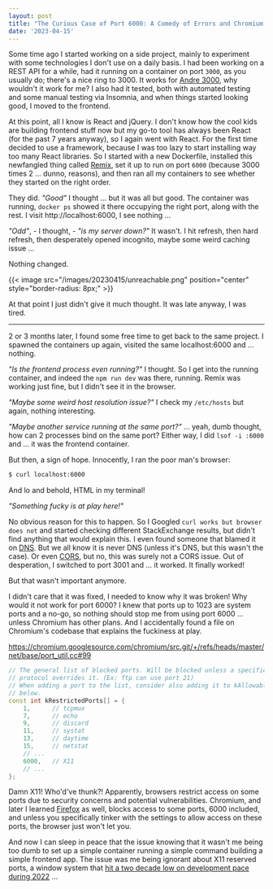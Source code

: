 ```yaml
---
layout: post
title: "The Curious Case of Port 6000: A Comedy of Errors and Chromium's Shenanigans"
date: '2023-04-15'
---
```


Some time ago I started working on a side project, mainly to experiment with some
technologies I don't use on a daily basis. I had been working on a REST API for
a while, had it running on a container on port `3000`, as you usually do;
there's a nice ring to 3000. It works for [Andre 3000](https://open.spotify.com/artist/74V3dE1a51skRkdII8y2C6?autoplay=true),
why wouldn't it work for me? I also had it tested, both with automated testing and some manual testing via Insomnia, and when
things started looking good, I moved to the frontend.

At this point, all I know is React and jQuery.
I don't know how the cool kids are building frontend stuff now but my go-to tool has
always been React (for the past 7 years anyway), so I again went with React. For the first time decided to use a
framework, because I was too lazy to start installing way too many React libraries.
So I started with a new Dockerfile, installed this newfangled thing called [Remix](https://remix.run/), set it up to
run on port `6000` (because 3000 times 2 ... dunno, reasons), and then ran all my containers
to see whether they started on the right order.

They did. _"Good"_ I thought ... but it was all but good. The container was running, `docker ps`
showed it there occupying the right port, along with the rest. I visit http://localhost:6000, I see nothing ...

_"Odd"_, - I thought, - _"is my server down?"_ It wasn't. I hit refresh, then hard refresh,
then desperately opened incognito, maybe some weird caching issue ...

Nothing changed.

{{< image src="/images/20230415/unreachable.png" position="center" style="border-radius: 8px;" >}}

At that point I just didn't give it much thought. It was late anyway, I was tired.

***

2 or 3 months later, I found some free time to get back to the same project. I spawned the 
containers up again, visited the same localhost:6000 and ... nothing.

_"Is the frontend process even running?"_ I thought. So I get into the running container,
and indeed the `npm run dev` was there, running. Remix was working just fine, but I didn't see it in the browser.

_"Maybe some weird host resolution issue?"_ I check my `/etc/hosts` but again, nothing interesting. 

_"Maybe another service running at the same port?"_ ... yeah, dumb thought, how can 2 processes bind on the same port? 
Either way, I did `lsof -i :6000` and ... it was the frontend container.

But then, a sign of hope. Innocently, I ran the poor man's browser:

```bash
$ curl localhost:6000
```

And lo and behold, HTML in my terminal!

_"Something fucky is at play here!"_

No obvious reason for this to happen. So I Googled `curl works but browser does not` and started checking
different StackExchange results, but didn't find anything that would explain this. I even found someone that blamed it on [DNS](https://superuser.com/questions/924950/site-displays-with-curl-but-not-within-the-browser).
But we all know it is never DNS (unless it's DNS, but this wasn't the case). Or even [CORS](https://stackoverflow.com/questions/38689350/for-what-reason-i-can-access-the-resources-by-curl-but-not-in-the-browser),
but no, this was surely not a CORS issue. Out of desperation, I switched to port 3001 and ... it worked. It finally worked!

But that wasn't important anymore.

I didn't care that it was fixed, I needed to know why it was broken!
Why would it not work for port 6000? I knew that ports up to 1023 are system ports and a no-go,
so nothing should stop me from using port 6000 ... unless Chromium has other plans.
And I accidentally found a file on Chromium's codebase that explains the fuckiness at play.

https://chromium.googlesource.com/chromium/src.git/+/refs/heads/master/net/base/port_util.cc#99

```cpp
// The general list of blocked ports. Will be blocked unless a specific
// protocol overrides it. (Ex: ftp can use port 21)
// When adding a port to the list, consider also adding it to kAllowablePorts,
// below.
const int kRestrictedPorts[] = {
    1,      // tcpmux
    7,      // echo
    9,      // discard
    11,     // systat
    13,     // daytime
    15,     // netstat
    // ...
    6000,   // X11
    // ...
};
```

Damn X11! Who'd've thunk?! Apparently, browsers restrict access on some ports due to security concerns and potential vulnerabilities.
Chromium, and later I learned [Firefox](https://www.reddit.com/r/firefox/comments/ttms50/since_when_was_this_a_thing_in_firefox_trying_to/)
as well, blocks access to some ports, 6000 included, and unless you specifically tinker with the settings to allow access on these ports, the browser
just won't let you.

And now I can sleep in peace that the issue knowing that it wasn't me being too dumb to set up a simple
container running a simple command building a simple frontend app. The issue was me being ignorant about
X11 reserved ports, a window system that [hit a two decade low on development pace during 2022](https://www.phoronix.com/news/XServer-2022-Development-Pace) ...

